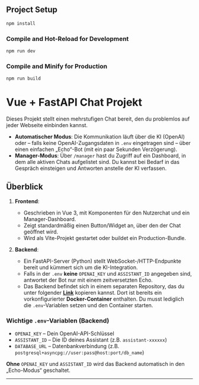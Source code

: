 ## Project Setup

```sh
npm install
```

### Compile and Hot-Reload for Development

```sh
npm run dev
```

### Compile and Minify for Production

```sh
npm run build
```


# Vue + FastAPI Chat Projekt

Dieses Projekt stellt einen mehrstufigen Chat bereit, den du problemlos auf jeder Webseite einbinden kannst.  
- **Automatischer Modus**: Die Kommunikation läuft über die KI (OpenAI) oder – falls keine OpenAI-Zugangsdaten in `.env` eingetragen sind – über einen einfachen „Echo“-Bot (mit ein paar Sekunden Verzögerung).  
- **Manager-Modus**: Über `/manager` hast du Zugriff auf ein Dashboard, in dem alle aktiven Chats aufgelistet sind. Du kannst bei Bedarf in das Gespräch einsteigen und Antworten anstelle der KI verfassen.

## Überblick

1. **Frontend**:  
   - Geschrieben in Vue 3, mit Komponenten für den Nutzerchat und ein Manager-Dashboard.  
   - Zeigt standardmäßig einen Button/Widget an, über den der Chat geöffnet wird.
   - Wird als Vite-Projekt gestartet oder buildet ein Production-Bundle.

2. **Backend**:  
   - Ein FastAPI-Server (Python) stellt WebSocket-/HTTP-Endpunkte bereit und kümmert sich um die KI-Integration.  
   - Falls in der `.env` **keine** `OPENAI_KEY` und `ASSISTANT_ID` angegeben sind, antwortet der Bot nur mit einem zeitversetzten Echo.  
   - Das Backend befindet sich in einem separaten Repository, das du unter folgender **[Link](...)** kopieren kannst. Dort ist bereits ein vorkonfigurierter **Docker-Container** enthalten. Du musst lediglich die `.env`-Variablen setzen und den Container starten.

### Wichtige `.env`-Variablen (Backend)

- `OPENAI_KEY` – Dein OpenAI-API-Schlüssel  
- `ASSISTANT_ID` – Die ID deines Assistant (z.B. `assistant-xxxxxx`)  
- `DATABASE_URL` – Datenbankverbindung (z.B. `postgresql+asyncpg://user:pass@host:port/db_name`)  

**Ohne** `OPENAI_KEY` und `ASSISTANT_ID` wird das Backend automatisch in den „Echo-Modus“ geschaltet.

---

